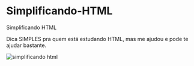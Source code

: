 # Simplificando-HTML
Simplificando HTML

Dica SIMPLES pra quem está estudando HTML, mas me ajudou e pode te ajudar bastante.


![simplificando html](https://user-images.githubusercontent.com/98894099/159120689-9384f62b-3cc4-49ea-bccd-7b11679e9bd3.jpg)
